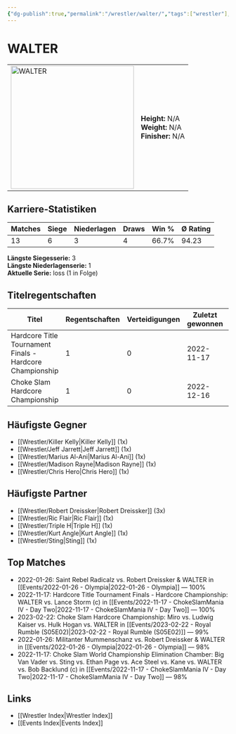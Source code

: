```yaml
---
{"dg-publish":true,"permalink":"/wrestler/walter/","tags":["wrestler"],"noteIcon":"","created":"2025-08-11T09:33:21.765+02:00"}
---
```



# WALTER

<table>
<tr>
<td><img src="WALTER.png" width="280" alt="WALTER"></td>
<td>
<b>Height:</b> N/A<br>
<b>Weight:</b> N/A<br>
<b>Finisher:</b> N/A<br>
</td>
</tr>
</table>

## Karriere-Statistiken

| Matches | Siege | Niederlagen | Draws | Win % | Ø Rating |
|---------|-------|-------------|-------|-------|-----------|
| 13 | 6 | 3 | 4 | 66.7% | 94.23 |

**Längste Siegesserie:** 3<br>**Längste Niederlagenserie:** 1<br>**Aktuelle Serie:** loss (1 in Folge)

## Titelregentschaften
| Titel | Regentschaften | Verteidigungen | Zuletzt gewonnen | Aktuell |
|-------|---------------|----------------|------------------|---------|
| Hardcore Title Tournament Finals - Hardcore Championship | 1 | 0 | 2022-11-17 |  |
| Choke Slam Hardcore Championship | 1 | 0 | 2022-12-16 |  |


## Häufigste Gegner
- [[Wrestler/Killer Kelly\|Killer Kelly]] (1x)
- [[Wrestler/Jeff Jarrett\|Jeff Jarrett]] (1x)
- [[Wrestler/Marius Al-Ani\|Marius Al-Ani]] (1x)
- [[Wrestler/Madison Rayne\|Madison Rayne]] (1x)
- [[Wrestler/Chris Hero\|Chris Hero]] (1x)

## Häufigste Partner
- [[Wrestler/Robert Dreissker\|Robert Dreissker]] (3x)
- [[Wrestler/Ric Flair\|Ric Flair]] (1x)
- [[Wrestler/Triple H\|Triple H]] (1x)
- [[Wrestler/Kurt Angle\|Kurt Angle]] (1x)
- [[Wrestler/Sting\|Sting]] (1x)

## Top Matches
- 2022-01-26: Saint Rebel Radicalz vs. Robert Dreissker & WALTER in [[Events/2022-01-26 - Olympia\|2022-01-26 - Olympia]] — 100%
- 2022-11-17: Hardcore Title Tournament Finals - Hardcore Championship: WALTER vs. Lance Storm (c) in [[Events/2022-11-17 - ChokeSlamMania IV - Day Two\|2022-11-17 - ChokeSlamMania IV - Day Two]] — 100%
- 2023-02-22: Choke Slam Hardcore Championship: Miro vs. Ludwig Kaiser vs. Hulk Hogan vs. WALTER in [[Events/2023-02-22 - Royal Rumble (S05E02)\|2023-02-22 - Royal Rumble (S05E02)]] — 99%
- 2022-01-26: Militanter Mummenschanz vs. Robert Dreissker & WALTER in [[Events/2022-01-26 - Olympia\|2022-01-26 - Olympia]] — 98%
- 2022-11-17: Choke Slam World Championship Elimination Chamber: Big Van Vader vs. Sting vs. Ethan Page vs. Ace Steel vs. Kane vs. WALTER vs. Bob Backlund (c) in [[Events/2022-11-17 - ChokeSlamMania IV - Day Two\|2022-11-17 - ChokeSlamMania IV - Day Two]] — 98%

## Links
- [[Wrestler Index\|Wrestler Index]]
- [[Events Index\|Events Index]]

